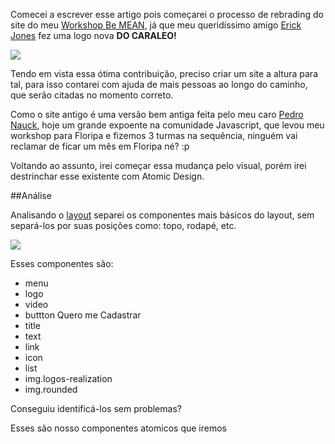 Comecei a escrever esse artigo pois começarei o processo de rebrading do site do meu [Workshop Be MEAN](), já que meu queridíssimo amigo [Erick Jones](https://github.com/erickjones) fez uma logo nova **DO CARALEO!**

![](https://cldup.com/oarzSjfpVg-3000x3000.png)

Tendo em vista essa ótima contribuição, preciso criar um site a altura para tal, para isso contarei com ajuda de mais pessoas ao longo do caminho, que serão citadas no momento correto.

Como o site antigo é uma versão bem antiga feita pelo meu caro [Pedro Nauck](https://github.com/pedronauck), hoje um grande expoente na comunidade Javascript, que levou meu workshop para Floripa e fizemos 3 turmas na sequência, ninguém vai reclamar de ficar um mês em Floripa né? :p

Voltando ao assunto, irei começar essa mudança pelo visual, porém irei destrinchar esse existente com Atomic Design.

##Análise

Analisando o [layout](https://cldup.com/ZUJQu1A-bq.thumb.jpg) separei os componentes mais básicos do layout, sem separá-los por suas posições como: topo, rodapé, etc.

![](https://cldup.com/NlKoWKJJTj-3000x3000.jpeg)

Esses componentes são:

- menu
- logo
- video
- buttton Quero me Cadastrar
- title
- text
- link
- icon
- list
- img.logos-realization
- img.rounded

Conseguiu identificá-los sem problemas?

Esses são nosso componentes atomicos que iremos 